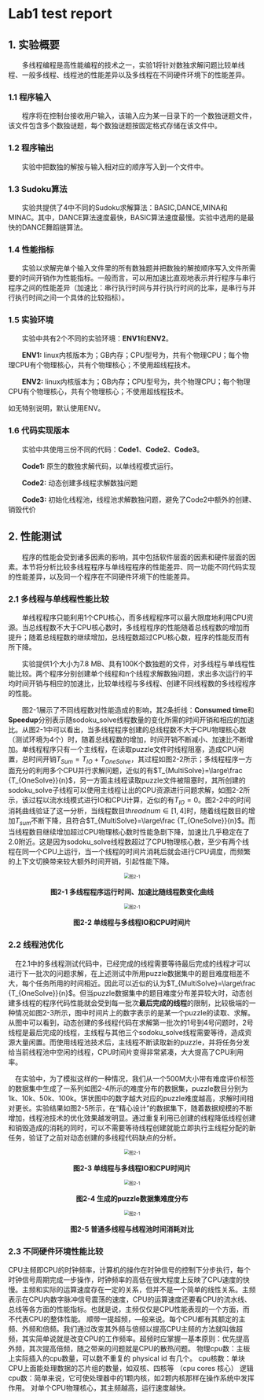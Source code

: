 # Lab1 test report

## 1. 实验概要

&emsp;&emsp;多线程编程是高性能编程的技术之一，实验1将针对数独求解问题比较单线程、一般多线程、线程池的性能差异以及多线程在不同硬件环境下的性能差异。

### 1.1 程序输入

&emsp;&emsp;程序将在控制台接收用户输入，该输入应为某一目录下的一个数独谜题文件，该文件包含多个数独谜题，每个数独谜题按固定格式存储在该文件中。

### 1.2 程序输出

&emsp;&emsp;实验中把数独的解按与输入相对应的顺序写入到一个文件中。

### 1.3 Sudoku算法

&emsp;&emsp;实验共提供了4中不同的Sudoku求解算法：BASIC,DANCE,MINA和MINAC。其中，DANCE算法速度最快，BASIC算法速度最慢。实验中选用的是最快的DANCE舞蹈链算法。

### 1.4 性能指标

&emsp;&emsp;实验以求解完单个输入文件里的所有数独题并把数独的解按顺序写入文件所需要的时间开销作为性能指标。一般而言，可以用加速比直观地表示并行程序与串行程序之间的性能差异（加速比：串行执行时间与并行执行时间的比率，是串行与并行执行时间之间一个具体的比较指标）。

### 1.5 实验环境

&emsp;&emsp;实验中共有2个不同的实验环境：**ENV1**和**ENV2**。

&emsp;&emsp;**ENV1:** linux内核版本为；GB内存；CPU型号为，共有个物理CPU；每个物理CPU有个物理核心，共有个物理核心；不使用超线程技术。

&emsp;&emsp;**ENV2:** linux内核版本为；GB内存；CPU型号为，共个物理CPU；每个物理CPU有个物理核心，共有个物理核心；不使用超线程技术。

如无特别说明，默认使用ENV。

### 1.6 代码实现版本

&emsp;&emsp;实验中共使用三份不同的代码：**Code1**、**Code2**、**Code3**。

&emsp;&emsp;**Code1:** 原生的数独求解代码，以单线程模式运行。

&emsp;&emsp;**Code2:** 动态创建多线程求解数独问题

&emsp;&emsp;**Code3:** 初始化线程池，线程池求解数独问题，避免了Code2中额外的创建、销毁代价

## 2. 性能测试

&emsp;&emsp;程序的性能会受到诸多因素的影响，其中包括软件层面的因素和硬件层面的因素。本节将分析比较多线程程序与单线程程序的性能差异、同一功能不同代码实现的性能差异，以及同一个程序在不同硬件环境下的性能差异。

### 2.1 多线程与单线程性能比较

&emsp;&emsp;单线程程序只能利用1个CPU核心，而多线程程序可以最大限度地利用CPU资源。当总线程数不大于CPU核心数时，多线程程序的性能随着总线程数的增加而提升；随着总线程数的继续增加，总线程数超过CPU核心数，程序的性能反而有所下降。

&emsp;&emsp;实验提供1个大小为7.8 MB、具有100K个数独题的文件，对多线程与单线程性能比较。两个程序分别创建单个线程和n个线程求解数独问题，求出多次运行的平均时间开销与相应的加速比，比较单线程与多线程、创建不同线程数的多线程程序的性能。

&emsp;&emsp;图2-1展示了不同线程数对性能造成的影响，其2条折线：**Consumed time**和**Speedup**分别表示随sodoku_solve线程数量的变化所需的时间开销和相应的加速比。从图2-1中可以看出，当多线程程序创建的总线程数不大于CPU物理核心数（测试环境为4个）时，随着总线程数的增加，时间开销不断减小、加速比不断增加。单线程程序只有一个主线程，在读取puzzle文件时线程阻塞，造成CPU闲置，总时间开销$T_{Sum}=T_{IO}+T_{OneSolve}$，其过程如图2-2所示；多线程程序一方面充分的利用多个CPU并行求解问题，近似的有$T_{MultiSolve}=\large\frac {T_{OneSolve}}{n}$，另一方面主线程读取puzzle文件被阻塞时，其所创建的sodoku_solve子线程可以使用主线程让出的CPU资源进行问题求解，如图2-2所示，该过程以流水线模式进行IO和CPU计算，近似的有$T_{IO}=0$。图2-2中的时间消耗曲线验证了这一分析，当线程数目$thread num\in[1,4]$时，随着线程数目的增加$T_{sum}$不断下降，且符合$T_{MultiSolve}=\large\frac {T_{OneSolve}}{n}$。而当线程数目继续增加超过CPU物理核心数时性能急剧下降，加速比几乎稳定在了2.0附近。这是因为sodoku_solve线程数超过了CPU物理核心数，至少有两个线程在同一个CPU上运行，当一个线程的时间片消耗后就会进行CPU调度，而频繁的上下文切换带来较大额外时间开销，引起性能下降。

<div align="center"><img src="./src/OneThread-MultiThread-TimeAndSpeedup.png" alt="图2-1" title="图2-1" style="zoom:65%;" /></div>

**<p align="center">图2-1 多线程程序运行时间、加速比随线程数变化曲线</p>**

<div align="center"><img src="./src/OneThread-MultiThread-FlowLine.png" alt="图2-1" title="图2-1" style="zoom:65%;" /></div>

**<p align="center">图2-2 单线程与多线程IO和CPU时间片</p>**

### 2.2 线程池优化

&emsp;在2.1中的多线程测试代码中，已经完成的线程需要等待最后完成的线程才可以进行下一批次的问题求解，在上述测试中所用puzzle数据集中的题目难度相差不大，每个任务所用的时间相近。因此可以近似的认为$T_{MultiSolve}=\large\frac {T_{OneSolve}}{n}$。但当puzzle数据集中的题目难度分布差异较大时，动态创建多线程的程序代码性能就会受到每一批次**最后完成的线程**的限制，比较极端的一种情况如图2-3所示，图中时间片上的数字表示的是某一个puzzle的读取、求解。从图中可以看到，动态创建的多线程代码在求解第一批次的1号到4号问题时，2号线程是最后完成的线程，主线程与其他三个sodoku_solve线程需要等待，造成资源大量闲置。而使用线程池技术后，主线程不断读取新的puzzle，并将任务分发给当前线程池中空闲的线程，CPU时间片变得非常紧凑，大大提高了CPU利用率。

&emsp;在实验中，为了模拟这样的一种情况，我们从一个500M大小带有难度评价标签的数据集中生成了一系列如图2-4所示的难度分布的数据集，puzzle数目分别为1k、10k、50k、100k。饼状图中的数字越大对应的puzzle难度越高，求解时间相对更长。实验结果如图2-5所示，在“精心设计”的数据集下，随着数据规模的不断增加，线程池技术的优化效果越发明显。通过重复利用已创建的线程降低线程创建和销毁造成的消耗的同时，可以不需要等待线程创建就能立即执行主线程分配的新任务，验证了之前对动态创建的多线程代码缺点的分析。




<div align="center"><img src="./src/MultiThread-ThreadPool-FlowLine.png" alt="图2-1" title="图2-1" style="zoom:65%;" /></div>

**<p align="center">图2-3 单线程与多线程IO和CPU时间片</p>**

<div align="center"><img src="./src/difficulty-distribution.png" alt="图2-1" title="图2-1" style="zoom:65%;" /></div>

**<p align="center">图2-4 生成的puzzle数据集难度分布</p>**

<div align="center"><img src="./src/MultiThread-ThreadPool-ConsumedTime.png" alt="图2-1" title="图2-1" style="zoom:65%;" /></div>

**<p align="center">图2-5 普通多线程与线程池时间消耗对比</p>**

### 2.3 不同硬件环境性能比较
CPU主频即CPU的时钟频率，计算机的操作在时钟信号的控制下分步执行，每个时钟信号周期完成一步操作，时钟频率的高低在很大程度上反映了CPU速度的快慢。主频和实际的运算速度存在一定的关系，但并不是一个简单的线性关系。主频表示在CPU内数字脉冲信号震荡的速度，CPU的运算速度还要看CPU的流水线、总线等各方面的性能指标。也就是说，主频仅仅是CPU性能表现的一个方面，而不代表CPU的整体性能。
顺带一提超频，—般来说。每个CPU都有其额定的主频、外频和倍频。我们通过改变其外频与倍频以提高CPU主频的方法就叫做超频，其实简单说就是改变CPU的工作频率。超频时应掌握一基本原则：优先提高外频，其次提高倍频，随之带来的问题就是CPU的散热问题。
物理cpu数：主板上实际插入的cpu数量，可以数不重复的 physical id 有几个。
cpu核数：单块CPU上面能处理数据的芯片组的数量，如双核、四核等 （cpu cores 核心）
逻辑cpu数：简单来说，它可使处理器中的1颗内核，如2颗内核那样在操作系统中发挥作用。
对单个CPU物理核心，其主频越高，运行速度越快。